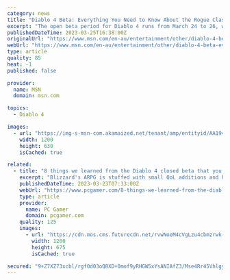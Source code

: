 ```yaml
---
category: news
title: "Diablo 4 Beta: Everything You Need to Know About the Rogue Class Archetype"
excerpt: "The open beta period for Diablo 4 runs from March 24 to 26, wherein players have the chance to see Blizzard's latest entry in the classic ARPG franchise in action. During this period, players will be ..."
publishedDateTime: 2023-03-25T16:38:00Z
originalUrl: "https://www.msn.com/en-au/entertainment/other/diablo-4-beta-everything-you-need-to-know-about-the-rogue-class-archetype/ar-AA194gcE"
webUrl: "https://www.msn.com/en-au/entertainment/other/diablo-4-beta-everything-you-need-to-know-about-the-rogue-class-archetype/ar-AA194gcE"
type: article
quality: 85
heat: -1
published: false

provider:
  name: MSN
  domain: msn.com

topics:
  - Diablo 4

images:
  - url: "https://img-s-msn-com.akamaized.net/tenant/amp/entityid/AA1946pi.img?h=630&w=1200&m=6&q=60&o=t&l=f&f=jpg&x=595&y=187"
    width: 1200
    height: 630
    isCached: true

related:
  - title: "8 things we learned from the Diablo 4 closed beta that you should know too"
    excerpt: "Blizzard's ARPG is stuffed with small QoL additions and helpful tips that can be easily missed. With Diablo 4's open beta (opens in new tab) set to kick off and introduce more players to five classes, ..."
    publishedDateTime: 2023-03-23T07:33:00Z
    webUrl: "https://www.pcgamer.com/8-things-we-learned-from-the-diablo-4-closed-beta-that-you-should-know-too/"
    type: article
    provider:
      name: PC Gamer
      domain: pcgamer.com
    quality: 125
    images:
      - url: "https://cdn.mos.cms.futurecdn.net/rvwNoeM4cVgLzu4cbmzrwk-1200-80.jpg"
        width: 1200
        height: 675
        isCached: true

secured: "9+Z7XZ73xcbl/rgf0d03oQ8XD+0mof9yRHGW5xYsANIAfZ3/Mse4Rr45VhlgysFs7XKKyCDdTTzRVZSzTOtW1jESgbA+RCj6r00Fj4rf0zByc7gfgTSmF4xxBaBAVmMFlACIa9l63Fn/k3iQJnGzCQJsu4NjEbedAv27qL3JJ4V3zKDve3LtgzAXOV+vxV3P9KE7jYnoK0WW6RPk5OQHjhWAG+2IGgc+jXt9feWFLrowgxv8toqW/pkU4WY77WUjMe8BahB2xjuf8JlzxzlNWIptNsxqcerDbQD4gefGIci/B7cLqEog40t7mEdDmeZa2AM0YbFVFib3DLHwywzlaOJJJIO/AaExkhcj+5T5Fm8=;FNX8LGmeGvfEU6zx4HKZbg=="
---
```


